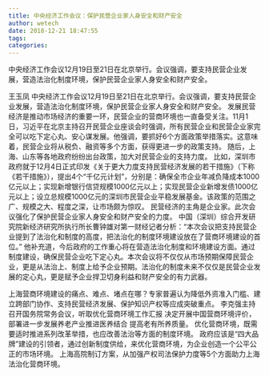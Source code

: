 ```yaml
---
title: 中央经济工作会议：保护民营企业家人身安全和财产安全
author: wetech
date: 2018-12-21 18:47:55
tags: 
categories: 
---
```

中央经济工作会议12月19日至21日在北京举行。会议强调，要支持民营企业发展，营造法治化制度环境，保护民营企业家人身安全和财产安全。
<!-- more -->
王玉凤
中央经济工作会议12月19日至21日在北京举行。会议强调，要支持民营企业发展，营造法治化制度环境，保护民营企业家人身安全和财产安全。
发展民营经济是推动市场经济的重要一环，民营企业的营商环境也一直备受关注。11月1日，习近平在北京主持召开民营企业座谈会时强调，所有民营企业和民营企业家完全可以吃下定心丸、安心谋发展。他强调，要抓好6个方面政策举措落实。这意味着，民营企业将从税负、融资等多个方面，获得更进一步的政策支持。
随后，上海、山东等各地政府纷纷出台政策，加大对民营企业的支持力度。
比如，深圳市政府就于12月4日正式印发《关于更大力度支持民营经济发展的若干措施》（下称《若干措施》），提出4个“千亿元计划”，分别是：确保全市企业年减负降成本1000亿元以上；实现新增银行信贷规模1000亿元以上；实现民营企业新增发债1000亿元以上；设立总规模1000亿元的深圳市民营企业平稳发展基金。该政策的范围之广、规模之大、程度之深，让市场颇为惊叹。
民营经济的主角是企业家。此次会议强化了保护民营企业家人身安全和财产安全的力度。
中国（深圳）综合开发研究院新经济研究所执行所长曹钟雄对第一财经记者分析：“本次会议把支持民营企业提到了法治化和制度的高度，把法治化的制度环境建设放在了营商环境建设的首位。”
他补充道，今后政府的工作重心将在营造法治化制度和环境建设方面。通过制度建设，确保民营企业吃下定心丸。本次会议将不仅仅从市场预期保障民营企业，更是从法治上、制度上给予企业预期。法治化的制度未来不仅仅是民营企业发展的定心丸，更是赋予企业捍卫切身利益和财产安全的有力武器。
 
 
上海营商环境建设的痛点、难点、堵点在哪？专家普遍认为降低外资准入门槛、建立跨部门协作、支持民营经济发展、保护知识产权等应成突破重点。
李克强主持召开国务院常务会议，听取优化营商环境工作汇报 决定开展中国营商环境评价，部署进一步发展养老产业推进医养结合 提高老有所养质量。
优化营商环境，既需要适时推进系列改革举措，也应改善法治等方面的制度环境。
政府应该是“四大品牌”建设的引领者，通过创新制度供给，来优化营商环境，为企业创造一个公平公正的市场环境。
上海高院制订方案，从加强产权司法保护力度等5个方面助力上海法治化营商环境。

